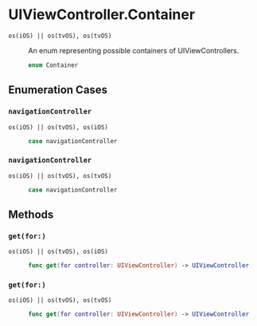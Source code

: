 # UIViewController.Container

<dl>
<dt><code>os(iOS) || os(tvOS), os(tvOS)</code></dt>
<dd>

An enum representing possible containers of UIViewControllers.

``` swift
enum Container
```

</dd>
</dl>

## Enumeration Cases

### `navigationController`

<dl>
<dt><code>os(iOS) || os(tvOS), os(iOS)</code></dt>
<dd>

``` swift
case navigationController
```

</dd>
</dl>

### `navigationController`

<dl>
<dt><code>os(iOS) || os(tvOS), os(tvOS)</code></dt>
<dd>

``` swift
case navigationController
```

</dd>
</dl>

## Methods

### `get(for:)`

<dl>
<dt><code>os(iOS) || os(tvOS), os(iOS)</code></dt>
<dd>

``` swift
func get(for controller: UIViewController) -> UIViewController
```

</dd>
</dl>

### `get(for:)`

<dl>
<dt><code>os(iOS) || os(tvOS), os(tvOS)</code></dt>
<dd>

``` swift
func get(for controller: UIViewController) -> UIViewController
```

</dd>
</dl>
